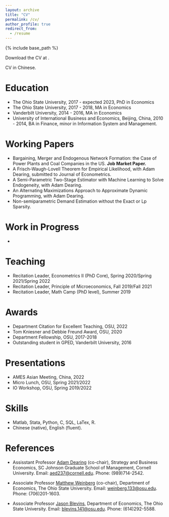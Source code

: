 ```yaml
---
layout: archive
title: "CV"
permalink: /cv/
author_profile: true
redirect_from:
  - /resume
---
```


{% include base_path %}

Download the CV at . 

CV in Chinese. 

Education
======
* The Ohio State University, 2017 - expected 2023, PhD in Economics 
* The Ohio State University, 2017 - 2018, MA in Economics
* Vanderbilt University, 2014 - 2016, MA in Economics
* University of International Business and Economics, Beijing, China, 2010 - 2014, BA in Finance, minor in Information System and Management. 

Working Papers
======
* Bargaining, Merger and Endogenous Network Formation: the Case of Power Plants and Coal Companies in the US. <b>Job Market Paper. </b>
* A Frisch-Waugh-Lovell Theorem for Empirical Likelihood, with Adam Dearing, submitted to Journal of Econometrics. 
* A Semi-Parametric Two-Stage Estimator with Machine Learning to Solve Endogeneity, with Adam Dearing.
* An Alternating Maximizations Approach to Approximate Dynamic Programming, with Adam Dearing. 
* Non-semiparametric Demand Estimation without the Exact or Lp Sparsity. 

Work in Progress
======
* 

Teaching
======
* Recitation Leader, Econometrics II (PhD Core), Spring 2020/Spring 2021/Spring 2022
* Recitation Leader, Principle of Microeconomics, Fall 2019/Fall 2021
* Recitation Leader, Math Camp (PhD level), Summer 2019

Awards
======
* Department Citation for Excellent Teaching, OSU, 2022
* Tom Kniesner and Debbie Freund Award, OSU, 2020 
* Department Fellowship, OSU, 2017-2018
* Outstanding student in GPED, Vanderbilt University, 2016

Presentations
======
* AMES Asian Meeting, China, 2022
* Micro Lunch, OSU, Spring 2021/2022
* IO Workshop, OSU, Spring 2019/2022

Skills
======
* Matlab, Stata, Python, C, SQL, LaTex, R. 
* Chinese (native), English (fluent).

References
======
* Assisstant Professor <a href="https://www.johnson.cornell.edu/faculty-research/faculty/aed237/">Adam Dearing</a> (co-chair), Strategy and Business Economics, SC Johnson Graduate School of Management, Cornell University.
  Email: aed237@cornell.edu. Phone: (989)714-2542. 

* Associate Professor <a href="https://sites.google.com/site/matthewcweinberg/matthew-weinbergs-website">Matthew Weinberg</a> (co-chair), Department of Economics, The Ohio State University. 
  Email: weinberg.133@osu.edu. Phone: (706)201-1603.

* Associate Professor <a href="https://jblevins.org/">Jason Blevins</a>, Department of Economics, The Ohio State University. 
  Email: blevins.141@osu.edu. Phone: (614)292-5588. 
